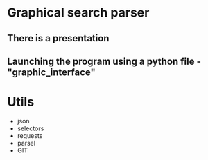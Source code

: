# Graphical search parser
## There is a presentation
## Launching the program using a python file - "graphic_interface"
# Utils

- json 
- selectors
- requests
- parsel
- GIT



